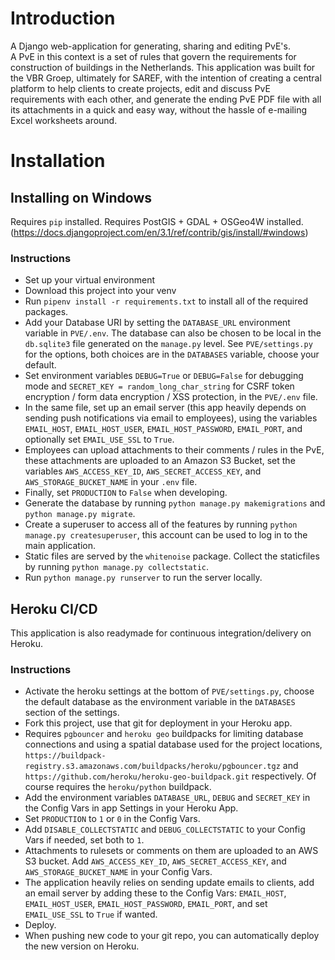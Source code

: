 # Introduction
A Django web-application for generating, sharing and editing PvE's.\
A PvE in this context is a set of rules that govern the requirements for construction of buildings in the Netherlands. This application was built for the VBR Groep, ultimately for SAREF, with the intention of creating a central platform to help clients to create projects, edit and discuss PvE requirements with each other, and generate the ending PvE PDF file with all its attachments in a quick and easy way, without the hassle of e-mailing Excel worksheets around.

# Installation
## Installing on Windows
Requires `pip` installed.
Requires PostGIS + GDAL + OSGeo4W installed. (https://docs.djangoproject.com/en/3.1/ref/contrib/gis/install/#windows)

### Instructions
- Set up your virtual environment
- Download this project into your venv
- Run `pipenv install -r requirements.txt` to install all of the required packages.
- Add your Database URI by setting the `DATABASE_URL` environment variable in `PVE/.env`. The database can also be chosen to be local in the `db.sqlite3` file generated on the `manage.py` level. See `PVE/settings.py` for the options, both choices are in the `DATABASES` variable, choose your default.
- Set environment variables `DEBUG=True` or `DEBUG=False` for debugging mode and `SECRET_KEY = random_long_char_string` for CSRF token encryption / form data encryption / XSS protection, in the `PVE/.env` file.
- In the same file, set up an email server (this app heavily depends on sending push notifications via email to employees), using the variables `EMAIL_HOST`, `EMAIL_HOST_USER`, `EMAIL_HOST_PASSWORD`, `EMAIL_PORT`, and optionally set `EMAIL_USE_SSL` to `True`.
- Employees can upload attachments to their comments / rules in the PvE, these attachments are uploaded to an Amazon S3 Bucket, set the variables `AWS_ACCESS_KEY_ID`, `AWS_SECRET_ACCESS_KEY`, and `AWS_STORAGE_BUCKET_NAME` in your `.env` file.
- Finally, set `PRODUCTION` to `False` when developing.
- Generate the database by running `python manage.py makemigrations` and `python manage.py migrate`.
- Create a superuser to access all of the features by running `python manage.py createsuperuser`, this account can be used to log in to the main application.
- Static files are served by the `whitenoise` package. Collect the staticfiles by running `python manage.py collectstatic`.
- Run `python manage.py runserver` to run the server locally.

## Heroku CI/CD
This application is also readymade for continuous integration/delivery on Heroku.

### Instructions
- Activate the heroku settings at the bottom of `PVE/settings.py`, choose the default database as the environment variable in the `DATABASES` section of the settings.
- Fork this project, use that git for deployment in your Heroku app.
- Requires `pgbouncer` and `heroku geo` buildpacks for limiting database connections and using a spatial database used for the project locations, `https://buildpack-registry.s3.amazonaws.com/buildpacks/heroku/pgbouncer.tgz` and `https://github.com/heroku/heroku-geo-buildpack.git` respectively. Of course requires the `heroku/python` buildpack.
- Add the environment variables `DATABASE_URL`, `DEBUG` and `SECRET_KEY` in the Config Vars in app Settings in your Heroku App.
- Set `PRODUCTION` to `1` or `0` in the Config Vars.
- Add `DISABLE_COLLECTSTATIC` and `DEBUG_COLLECTSTATIC` to your Config Vars if needed, set both to `1`.
- Attachments to rulesets or comments on them are uploaded to an AWS S3 bucket. Add `AWS_ACCESS_KEY_ID`, `AWS_SECRET_ACCESS_KEY`, and `AWS_STORAGE_BUCKET_NAME` in your Config Vars.
- The application heavily relies on sending update emails to clients, add an email server by adding these to the Config Vars: `EMAIL_HOST`, `EMAIL_HOST_USER`, `EMAIL_HOST_PASSWORD`, `EMAIL_PORT`, and set `EMAIL_USE_SSL` to `True` if wanted.
- Deploy.
- When pushing new code to your git repo, you can automatically deploy the new version on Heroku.
